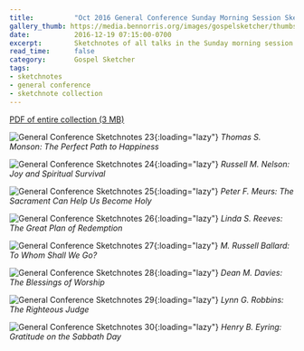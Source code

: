 ```yaml
---
title:          "Oct 2016 General Conference Sunday Morning Session Sketchnotes"
gallery_thumb: https://media.bennorris.org/images/gospelsketcher/thumbs/oct-16-4-monson.jpg
date:           2016-12-19 07:15:00-0700
excerpt:        Sketchnotes of all talks in the Sunday morning session from Oct 2016 LDS General Conference
read_time:      false
category:       Gospel Sketcher
tags:
- sketchnotes
- general conference
- sketchnote collection
---
```


[PDF of entire collection (3 MB)](https://media.bennorris.org/images/gospelsketcher/general-conference/oct-2016/oct-2016-general-conference-05-sun-morning-sketchnotes.pdf)

![General Conference Sketchnotes 23](https://media.bennorris.org/images/gospelsketcher/general-conference/oct-2016/oct-16-4-monson.jpg){:loading="lazy"}
_Thomas S. Monson: The Perfect Path to Happiness_

![General Conference Sketchnotes 24](https://media.bennorris.org/images/gospelsketcher/general-conference/oct-2016/oct-16-4-nelson.jpg){:loading="lazy"}
_Russell M. Nelson: Joy and Spiritual Survival_

![General Conference Sketchnotes 25](https://media.bennorris.org/images/gospelsketcher/general-conference/oct-2016/oct-16-4-meurs.jpg){:loading="lazy"}
_Peter F. Meurs: The Sacrament Can Help Us Become Holy_

![General Conference Sketchnotes 26](https://media.bennorris.org/images/gospelsketcher/general-conference/oct-2016/oct-16-4-reeves.jpg){:loading="lazy"}
_Linda S. Reeves: The Great Plan of Redemption_

![General Conference Sketchnotes 27](https://media.bennorris.org/images/gospelsketcher/general-conference/oct-2016/oct-16-4-ballard.jpg){:loading="lazy"}
_M. Russell Ballard: To Whom Shall We Go?_

![General Conference Sketchnotes 28](https://media.bennorris.org/images/gospelsketcher/general-conference/oct-2016/oct-16-4-davies.jpg){:loading="lazy"}
_Dean M. Davies: The Blessings of Worship_

![General Conference Sketchnotes 29](https://media.bennorris.org/images/gospelsketcher/general-conference/oct-2016/oct-16-4-robbins.jpg){:loading="lazy"}
_Lynn G. Robbins: The Righteous Judge_

![General Conference Sketchnotes 30](https://media.bennorris.org/images/gospelsketcher/general-conference/oct-2016/oct-16-4-eyring.jpg){:loading="lazy"}
_Henry B. Eyring: Gratitude on the Sabbath Day_
